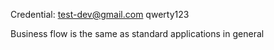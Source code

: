 Credential: test-dev@gmail.com
			qwerty123

Business flow is the same as standard applications in general			


